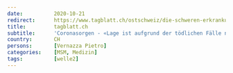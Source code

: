 ```yaml
---
date:          2020-10-21
redirect:      https://www.tagblatt.ch/ostschweiz/die-schweren-erkrankungen-nehmen-ab-stgaller-infektiologe-pietro-vernazza-sieht-keinen-grund-fuer-ernsthafte-coronabesorgnis-ld.1270128
title:         tagblatt.ch
subtitle:      'Coronasorgen - «Lage ist aufgrund der tödlichen Fälle nicht ernst»: Infektiologe Pietro Vernazza macht sich keine ernsten Sorgen'
country:       CH
persons:       [Vernazza Pietro]
categories:    [MSM, Medizin]
tags:          [welle2]
---
```

